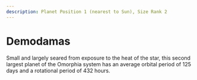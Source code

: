 ```yaml
---
description: Planet Position 1 (nearest to Sun), Size Rank 2
---
```


# Demodamas

Small and largely seared from exposure to the heat of the star, this second largest planet of the Omorphia system has an average orbital period of 125 days and a rotational period of 432 hours.
